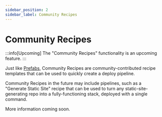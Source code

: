 ```yaml
---
sidebar_position: 2
sidebar_label: Community Recipes
---
```


# Community Recipes

:::info[Upcoming]
The "Community Recipes" functionality is an upcoming feature.
:::

Just like [Prefabs](/docs/tutorial/blueprints/prefabs.md), Community Recipes are community-contributed recipe templates that can be used to quickly create a deploy pipeline.

Community Recipes in the future may include pipelines, such as a "Generate Static Site" recipe that can be used to turn any static-site-generating repo into a fully-functioning stack, deployed with a single command.

More information coming soon.
